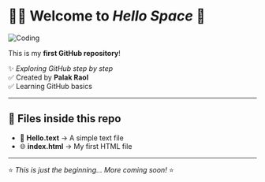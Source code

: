 # 👩‍💻 Welcome to *Hello Space* 🚀  

![Coding](https://media.giphy.com/media/du3J3cXyzhj75IOgvA/giphy.gif)

This is my **first GitHub repository**!  

✨ *Exploring GitHub step by step*  
✅ Created by **Palak Raol**  
✅ Learning GitHub basics  

---

## 📂 Files inside this repo  
- 📝 **Hello.text** → A simple text file  
- 🌐 **index.html** → My first HTML file  

---

⭐ *This is just the beginning… More coming soon!* ⭐
